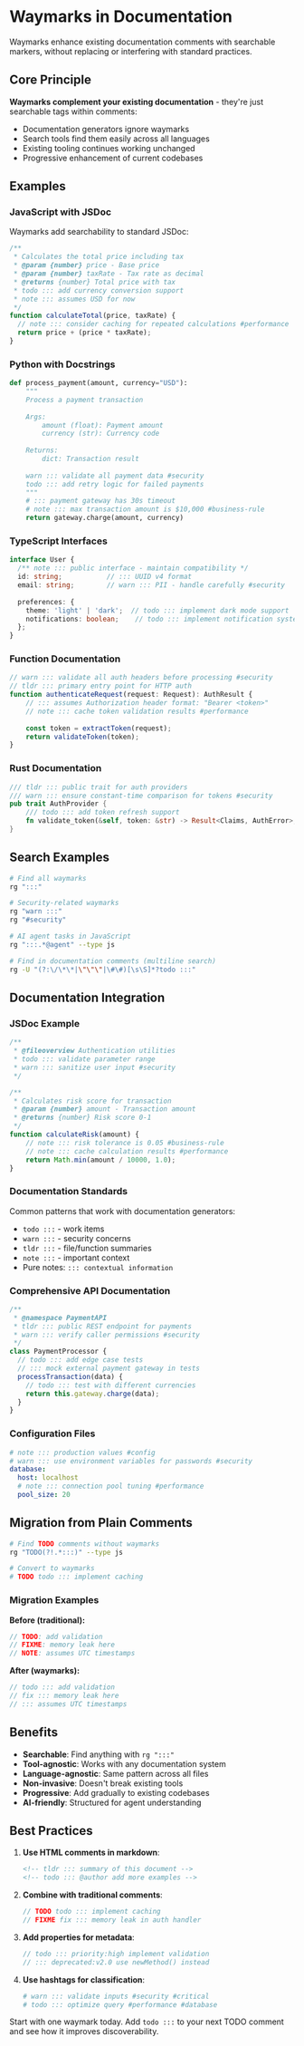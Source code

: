 <!-- tldr ::: Waymarks complement JSDoc, docstrings, and other documentation systems -->
# Waymarks in Documentation

Waymarks enhance existing documentation comments with searchable markers, without replacing or interfering with standard practices.

## Core Principle

**Waymarks complement your existing documentation** - they're just searchable tags within comments:

- Documentation generators ignore waymarks
- Search tools find them easily across all languages
- Existing tooling continues working unchanged
- Progressive enhancement of current codebases

## Examples

### JavaScript with JSDoc

Waymarks add searchability to standard JSDoc:

```javascript
/**
 * Calculates the total price including tax
 * @param {number} price - Base price
 * @param {number} taxRate - Tax rate as decimal
 * @returns {number} Total price with tax
 * todo ::: add currency conversion support
 * note ::: assumes USD for now
 */
function calculateTotal(price, taxRate) {
  // note ::: consider caching for repeated calculations #performance
  return price + (price * taxRate);
}
```

### Python with Docstrings

```python
def process_payment(amount, currency="USD"):
    """
    Process a payment transaction
    
    Args:
        amount (float): Payment amount
        currency (str): Currency code
        
    Returns:
        dict: Transaction result
        
    warn ::: validate all payment data #security
    todo ::: add retry logic for failed payments
    """
    # ::: payment gateway has 30s timeout
    # note ::: max transaction amount is $10,000 #business-rule
    return gateway.charge(amount, currency)
```

### TypeScript Interfaces

```typescript
interface User {
  /** note ::: public interface - maintain compatibility */
  id: string;           // ::: UUID v4 format
  email: string;        // warn ::: PII - handle carefully #security
  
  preferences: {
    theme: 'light' | 'dark';  // todo ::: implement dark mode support
    notifications: boolean;    // todo ::: implement notification system
  };
}
```

### Function Documentation

```typescript
// warn ::: validate all auth headers before processing #security
// tldr ::: primary entry point for HTTP auth
function authenticateRequest(request: Request): AuthResult {
    // ::: assumes Authorization header format: "Bearer <token>"
    // note ::: cache token validation results #performance
    
    const token = extractToken(request);
    return validateToken(token);
}
```

### Rust Documentation

```rust
/// tldr ::: public trait for auth providers
/// warn ::: ensure constant-time comparison for tokens #security
pub trait AuthProvider {
    /// todo ::: add token refresh support
    fn validate_token(&self, token: &str) -> Result<Claims, AuthError>;
}
```

## Search Examples

```bash
# Find all waymarks
rg ":::"

# Security-related waymarks
rg "warn :::" 
rg "#security"

# AI agent tasks in JavaScript
rg ":::.*@agent" --type js

# Find in documentation comments (multiline search)
rg -U "(?:\/\*\*|\"\"\"|\#\#)[\s\S]*?todo :::"
```

## Documentation Integration

### JSDoc Example

```javascript
/**
 * @fileoverview Authentication utilities
 * todo ::: validate parameter range
 * warn ::: sanitize user input #security
 */

/**
 * Calculates risk score for transaction
 * @param {number} amount - Transaction amount
 * @returns {number} Risk score 0-1
 */
function calculateRisk(amount) {
    // note ::: risk tolerance is 0.05 #business-rule
    // note ::: cache calculation results #performance
    return Math.min(amount / 10000, 1.0);
}
```

### Documentation Standards

Common patterns that work with documentation generators:

- `todo :::` - work items
- `warn :::` - security concerns  
- `tldr :::` - file/function summaries
- `note :::` - important context
- Pure notes: `::: contextual information`

### Comprehensive API Documentation

```javascript
/**
 * @namespace PaymentAPI
 * tldr ::: public REST endpoint for payments
 * warn ::: verify caller permissions #security
 */
class PaymentProcessor {
  // todo ::: add edge case tests
  // ::: mock external payment gateway in tests
  processTransaction(data) {
    // todo ::: test with different currencies
    return this.gateway.charge(data);
  }
}
```

### Configuration Files

```yaml
# note ::: production values #config
# warn ::: use environment variables for passwords #security
database:
  host: localhost
  # note ::: connection pool tuning #performance
  pool_size: 20
```

## Migration from Plain Comments

```bash
# Find TODO comments without waymarks
rg "TODO(?!.*:::)" --type js

# Convert to waymarks
# TODO todo ::: implement caching
```

### Migration Examples

**Before (traditional):**
```javascript
// TODO: add validation
// FIXME: memory leak here
// NOTE: assumes UTC timestamps
```

**After (waymarks):**
```javascript
// todo ::: add validation
// fix ::: memory leak here
// ::: assumes UTC timestamps
```

## Benefits

- **Searchable**: Find anything with `rg ":::"`
- **Tool-agnostic**: Works with any documentation system
- **Language-agnostic**: Same pattern across all files
- **Non-invasive**: Doesn't break existing tools
- **Progressive**: Add gradually to existing codebases
- **AI-friendly**: Structured for agent understanding

## Best Practices

1. **Use HTML comments in markdown**:
   ```markdown
   <!-- tldr ::: summary of this document -->
   <!-- todo ::: @author add more examples -->
   ```

2. **Combine with traditional comments**:
   ```javascript
   // TODO todo ::: implement caching
   // FIXME fix ::: memory leak in auth handler
   ```

3. **Add properties for metadata**:
   ```javascript
   // todo ::: priority:high implement validation
   // ::: deprecated:v2.0 use newMethod() instead
   ```

4. **Use hashtags for classification**:
   ```python
   # warn ::: validate inputs #security #critical
   # todo ::: optimize query #performance #database
   ```

Start with one waymark today. Add `todo :::` to your next TODO comment and see how it improves discoverability.